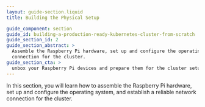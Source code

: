 ```yaml
---
layout: guide-section.liquid
title: Building the Physical Setup

guide_component: section
guide_id: building-a-production-ready-kubernetes-cluster-from-scratch
guide_section_id: 2
guide_section_abstract: >
  Assemble the Raspberry Pi hardware, set up and configure the operating system, and establish a reliable network
  connection for the cluster.
guide_section_cta: >
  unbox your Raspberry Pi devices and prepare them for the cluster setup.
---
```


In this section, you will learn how to assemble the Raspberry Pi hardware, set up and configure the operating system,
and establish a reliable network connection for the cluster.
